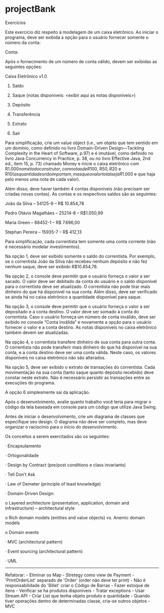 # projectBank
Exercícios

Este exercício diz respeito à modelagem de um caixa eletrônico. Ao iniciar o programa, deve ser exibida a opção para o usuário fornecer somente o número da conta:

Conta:

Após o fornecimento de um número de conta válido, devem ser exibidas as seguintes opções:

Caixa Eletrônico v1.0

1. Saldo

2. Saque (notas disponíveis: <exibir aqui as notas disponíveis>)

3. Depósito

4. Transferência

5. Extrato

6. Sair

Para simplificação, crie um value object (i.e., um objeto que tem sentido em um domínio, como definido no livro Domain-Driven Design—Tackling Complexity in the Heart of Software, p.97) e é imutável, como definido no livro Java Concurrency in Practice, p. 38, ou no livro Effective Java, 2nd ed., item 15, p. 73) chamado Money e inicie o caixa eletrônico com R$1.000 no método construtor, com notas de R$100, R$50, R$20 e R$10 (as quantidades não importam, mas que o valor total seja R$1.000 e que haja pelo menos uma nota de cada valor).

Além disso, deve haver também 4 contas disponíveis (não precisam ser criadas novas contas). As contas e os respectivos saldos são as seguintes:

João da Silva – 54125-9 – R$ 10.854,78

Pedro Otávio Magalhães – 25214-8 – R$1.050,99

Maria Green – 88452-1 – R$ 7.696,00

Stephan Pereira – 15935-7 – R$ 412,13

Para simplificação, cada correntista tem somente uma conta corrente (não é necessário modelar investimentos).

Na opção 1, deve ser exibido somente o saldo do correntista. Por exemplo, se o correntista João da Silva não recebeu nenhum depósito e não fez nenhum saque, deve ser exibido R$10.854,78.

Na opção 2, o console deve permitir que o usuário forneça o valor a ser sacado. O valor deve ser debitado da conta do usuário e o saldo disponível para o correntista deve ser atualizado. O correntista não pode tirar mais dinheiro do que há disponível na sua conta. Além disso, deve ser verificado se ainda há no caixa eletrônico a quantidade disponível para saque.

Na opção 3, o console deve permitir que o usuário forneça o valor a ser depositado e a conta destino. O valor deve ser somado à conta do correntista. Caso o usuário forneça um número de conta inválido, deve ser exibido no console “Conta inválida” e novamente a opção para o usuário fornecer o valor e a conta destino. As notas disponíveis no caixa eletrônico também devem ser atualizadas.

Na opção 4, o correntista transfere dinheiro de sua conta para outra conta. O correntista não pode transferir mais dinheiro do que há disponível na sua conta, e a conta destino deve ser uma conta válida. Neste caso, os valores disponíveis no caixa eletrônico não são alterados.

Na opção 5, deve ser exibido o extrato de transações do correntista. Cada movimentação na sua conta (tanto saque quanto depósito recebido) deve constar neste extrato. Não é necessário persistir as transações entre as execuções do programa.

A opção 6 simplesmente sai da aplicação.

Após o desenvolvimento, avalie quanto trabalho você teria para migrar o código da tela baseada em console para um código que utilize Java Swing.

Antes de iniciar o desenvolvimento, crie um diagrama de classes que especifique seu design. O diagrama não deve ser completo, mas deve organizar o raciocínio para o início do desenvolvimento.

Os conceitos a serem exercitados são os seguintes:

· Encapsulamento

· Ortogonalidade

· Design by Contract (pre/post conditions e class invariants)

· Tell Don’t Ask

· Law of Demeter (principle of least knowledge)

· Domain-Driven Design:

o Layered architecture (presentation, application, domain and infrastructure) – architectural style

o Rich domain models (entities and value objects) vs. Anemic domain models

o Domain events

· MVC (architectural pattern)

· Event sourcing (architectural pattern)

· UML

_________________________________

Refatorar:
	- Eliminar os Map
	- Stretegy como view de Payment
	- 'PrintOrderList' separado de 'Order' (order não deve ter print)
	- Não é responsabilidade do 'Billet' criar o Código de Barras
	- Fazer estoque de itens
	- Verificar se ha produtos disponíveis 
	- Tratar exceptions
	- Usar Stream API
	- Criar List<OrderItem> que tenha objeto produto e quantidade
	- Quando tiver operações dentro de determinadas classe, cria-se outros objetos
	- MVC
